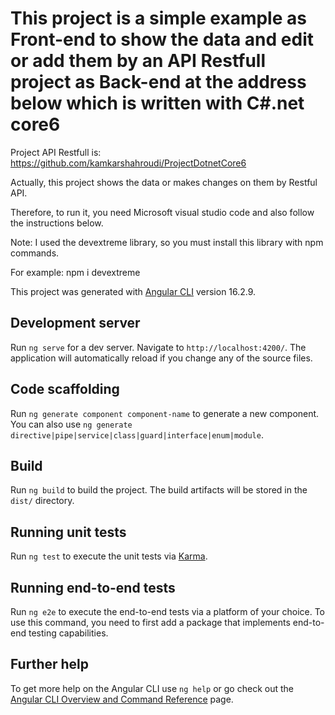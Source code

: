 # This project is a simple example as Front-end to show the data and edit or add them by an API Restfull project as Back-end at the address below which is written with C#.net core6

Project API Restfull is: https://github.com/kamkarshahroudi/ProjectDotnetCore6

Actually, this project shows the data or makes changes on them by Restful API. 

Therefore, to run it, you need Microsoft visual studio code and also follow the instructions below. 


Note: I used the devextreme library, so you must install this library with npm commands.

For example: npm i devextreme

This project was generated with [Angular CLI](https://github.com/angular/angular-cli) version 16.2.9.

## Development server

Run `ng serve` for a dev server. Navigate to `http://localhost:4200/`. The application will automatically reload if you change any of the source files.

## Code scaffolding

Run `ng generate component component-name` to generate a new component. You can also use `ng generate directive|pipe|service|class|guard|interface|enum|module`.

## Build

Run `ng build` to build the project. The build artifacts will be stored in the `dist/` directory.

## Running unit tests

Run `ng test` to execute the unit tests via [Karma](https://karma-runner.github.io).

## Running end-to-end tests

Run `ng e2e` to execute the end-to-end tests via a platform of your choice. To use this command, you need to first add a package that implements end-to-end testing capabilities.

## Further help

To get more help on the Angular CLI use `ng help` or go check out the [Angular CLI Overview and Command Reference](https://angular.io/cli) page.
